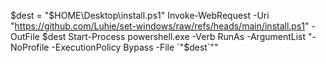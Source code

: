 $dest = "$HOME\Desktop\install.ps1"
Invoke-WebRequest -Uri "https://github.com/Luhie/set-windows/raw/refs/heads/main/install.ps1" -OutFile $dest
Start-Process powershell.exe -Verb RunAs -ArgumentList "-NoProfile -ExecutionPolicy Bypass -File `"$dest`""
